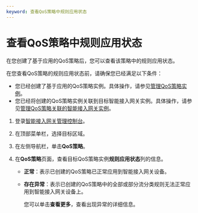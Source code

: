 ```yaml
---
keyword: 查看QoS策略中规则应用状态
---
```


# 查看QoS策略中规则应用状态

在您创建了基于应用的QoS策略后，您可以查看该策略中的规则应用状态。

在您查看QoS策略的规则应用状态前，请确保您已经满足以下条件：

-   您已经创建了基于应用的QoS策略实例。具体操作，请参见[管理QoS策略实例](/cn.zh-CN/配置指南/QoS策略/管理QoS策略实例.md)。
-   您已经将创建的QoS策略实例关联到目标智能接入网关实例。具体操作，请参见[管理QoS策略关联的智能接入网关实例](/cn.zh-CN/配置指南/QoS策略/管理QoS策略关联的智能接入网关实例.md)。

1.  登录[智能接入网关管理控制台](https://smartag.console.aliyun.com)。

2.  在顶部菜单栏，选择目标区域。

3.  在左侧导航栏，单击**QoS策略**。

4.  在**QoS策略**页面，查看目标QoS策略实例**规则应用状态**列的信息。

    -   **正常**：表示已创建的QoS策略已正常应用到智能接入网关设备。
    -   **存在异常**：表示已创建的QoS策略中的全部或部分流分类规则无法正常应用到智能接入网关设备上。

        您可以单击**查看更多**，查看出现异常的详细信息。


